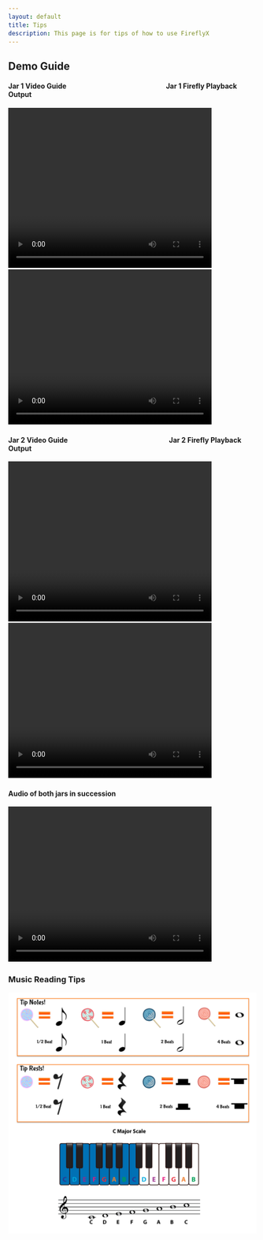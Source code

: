 ```yaml
---
layout: default
title: Tips
description: This page is for tips of how to use FireflyX
---
```

## Demo Guide
#### Jar 1 Video Guide &nbsp;&nbsp;&nbsp;&nbsp;&nbsp;&nbsp;&nbsp;&nbsp;&nbsp;&nbsp;&nbsp;&nbsp;&nbsp;&nbsp; &nbsp;&nbsp;&nbsp;&nbsp;&nbsp;&nbsp;&nbsp;&nbsp;&nbsp;&nbsp;&nbsp;&nbsp; &nbsp;&nbsp;&nbsp;&nbsp;&nbsp;&nbsp;&nbsp;&nbsp;&nbsp;&nbsp;&nbsp;&nbsp; &nbsp;&nbsp;&nbsp;&nbsp;&nbsp;&nbsp;&nbsp;&nbsp;&nbsp;&nbsp;&nbsp;&nbsp; &nbsp;&nbsp;&nbsp;&nbsp;&nbsp;&nbsp;Jar 1 Firefly Playback Output

 <video width="413" height="325" controls>
  <source src="/FireflyX/assets/videos/ABC Jar 1.mp4" type="video/mp4">
</video> 

 <video width="413" height="315" controls>
  <source src="/FireflyX/assets/videos/ABC Jar 1 (A - S).mp4" type="video/mp4">
</video> 


#### Jar 2 Video Guide &nbsp;&nbsp;&nbsp;&nbsp;&nbsp;&nbsp;&nbsp;&nbsp;&nbsp;&nbsp;&nbsp;&nbsp;&nbsp;&nbsp; &nbsp;&nbsp;&nbsp;&nbsp;&nbsp;&nbsp;&nbsp;&nbsp;&nbsp;&nbsp;&nbsp;&nbsp; &nbsp;&nbsp;&nbsp;&nbsp;&nbsp;&nbsp;&nbsp;&nbsp;&nbsp;&nbsp;&nbsp;&nbsp; &nbsp;&nbsp;&nbsp;&nbsp;&nbsp;&nbsp;&nbsp;&nbsp;&nbsp;&nbsp;&nbsp;&nbsp; &nbsp;&nbsp;&nbsp;&nbsp;&nbsp;&nbsp; Jar 2 Firefly Playback Output
<div style="display:inline-block;">

 <video width="413" height="325" controls>
  <source src="/FireflyX/assets/videos/ABC Jar 2.mp4" type="video/mp4">
</video> 
</div>

<div style="display:inline-block;">
 <video width="413" height="315" controls>
  <source src="/FireflyX/assets/videos/ABC Jar 2 (X - Z).mp4" type="video/mp4">
</video> 
</div>

#### Audio of both jars in succession
<div style="display:inline-block;">
 <video width="413" height="315" controls>
  <source src="/FireflyX/assets/music/concatenated_ABC_Jar.mp3" type="audio/mp3">
</video> 
</div>

### Music Reading Tips
![Tips](/assets/img/tips.png)